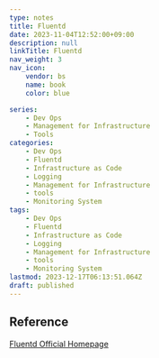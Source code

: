 ```yaml
---
type: notes
title: Fluentd
date: 2023-11-04T12:52:00+09:00
description: null
linkTitle: Fluentd
nav_weight: 3
nav_icon:
    vendor: bs
    name: book
    color: blue

series:
    - Dev Ops
    - Management for Infrastructure
    - Tools
categories:
    - Dev Ops
    - Fluentd
    - Infrastructure as Code
    - Logging
    - Management for Infrastructure
    - tools
    - Monitoring System
tags:
    - Dev Ops
    - Fluentd
    - Infrastructure as Code
    - Logging
    - Management for Infrastructure
    - tools
    - Monitoring System
lastmod: 2023-12-17T06:13:51.064Z
draft: published
---
```


## Reference

[Fluentd Official Homepage](https://www.fluentd.org/)
